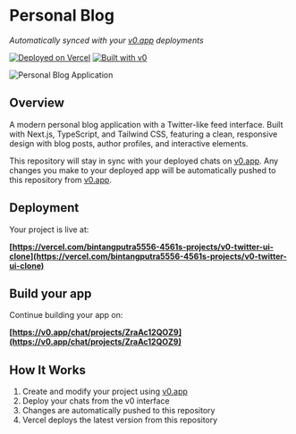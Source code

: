 # Personal Blog

*Automatically synced with your [v0.app](https://v0.app) deployments*

[![Deployed on Vercel](https://img.shields.io/badge/Deployed%20on-Vercel-black?style=for-the-badge&logo=vercel)](https://vercel.com/bintangputra5556-4561s-projects/v0-twitter-ui-clone)
[![Built with v0](https://img.shields.io/badge/Built%20with-v0.app-black?style=for-the-badge)](https://v0.app/chat/projects/ZraAc12QOZ9)

![Personal Blog Application](https://github.com/user-attachments/assets/cade6899-a6e6-4fdb-9ad0-f8efd6be3228)

## Overview

A modern personal blog application with a Twitter-like feed interface. Built with Next.js, TypeScript, and Tailwind CSS, featuring a clean, responsive design with blog posts, author profiles, and interactive elements.

This repository will stay in sync with your deployed chats on [v0.app](https://v0.app).
Any changes you make to your deployed app will be automatically pushed to this repository from [v0.app](https://v0.app).

## Deployment

Your project is live at:

**[https://vercel.com/bintangputra5556-4561s-projects/v0-twitter-ui-clone](https://vercel.com/bintangputra5556-4561s-projects/v0-twitter-ui-clone)**

## Build your app

Continue building your app on:

**[https://v0.app/chat/projects/ZraAc12QOZ9](https://v0.app/chat/projects/ZraAc12QOZ9)**

## How It Works

1. Create and modify your project using [v0.app](https://v0.app)
2. Deploy your chats from the v0 interface
3. Changes are automatically pushed to this repository
4. Vercel deploys the latest version from this repository
